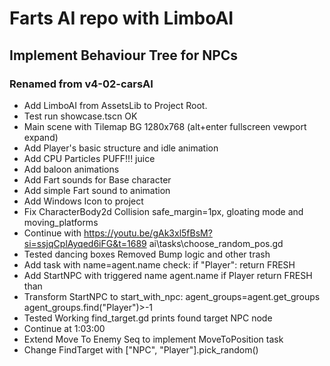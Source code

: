 # Farts AI repo with LimboAI
## Implement Behaviour Tree for NPCs
### Renamed from v4-02-carsAI
- Add LimboAI from AssetsLib to Project Root.
- Test run showcase.tscn OK
- Main scene with Tilemap BG 1280x768 (alt+enter fullscreen vewport expand)
- Add Player's basic structure and idle animation
- Add CPU Particles PUFF!!! juice
- Add baloon animations
- Add Fart sounds for Base character
- Add simple Fart sound to animation
- Add Windows Icon to project
- Fix CharacterBody2d Collision safe_margin=1px, gloating mode and moving_platforms
- Continue with https://youtu.be/gAk3xl5fBsM?si=ssjqCplAyqed6iFG&t=1689 ai\tasks\choose_random_pos.gd
- Tested dancing boxes Removed Bump logic and other trash
- Add task with name=agent.name check: if "Player": return FRESH
- Add StartNPC with triggered name agent.name if Player return FRESH than
- Transform StartNPC to start_with_npc: agent_groups=agent.get_groups agent_groups.find("Player")>-1
- Tested Working find_target.gd prints found target NPC node
- Continue at 1:03:00
- Extend Move To Enemy Seq to implement MoveToPosition task
- Change FindTarget with ["NPC", "Player"].pick_random()